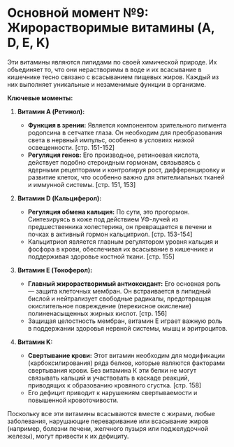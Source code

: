 # Основной момент №9: Жирорастворимые витамины (A, D, E, K)

Эти витамины являются липидами по своей химической природе. Их объединяет то, что они нерастворимы в воде и их всасывание в кишечнике тесно связано с всасыванием пищевых жиров. Каждый из них выполняет уникальные и незаменимые функции в организме.

**Ключевые моменты:**

1.  **Витамин A (Ретинол):**
    *   **Функция в зрении:** Является компонентом зрительного пигмента родопсина в сетчатке глаза. Он необходим для преобразования света в нервный импульс, особенно в условиях низкой освещенности. [стр. 151-152]
    *   **Регуляция генов:** Его производное, ретиноевая кислота, действует подобно стероидным гормонам, связываясь с ядерными рецепторами и контролируя рост, дифференцировку и развитие клеток, что особенно важно для эпителиальных тканей и иммунной системы. [стр. 151, 153]

2.  **Витамин D (Кальциферол):**
    *   **Регуляция обмена кальция:** По сути, это прогормон. Синтезируясь в коже под действием УФ-лучей из предшественника холестерина, он превращается в печени и почках в активный гормон кальцитриол. [стр. 153-154]
    *   Кальцитриол является главным регулятором уровня кальция и фосфора в крови, обеспечивая их всасывание в кишечнике и поддерживая здоровье костной ткани. [стр. 155]

3.  **Витамин E (Токоферол):**
    *   **Главный жирорастворимый антиоксидант:** Его основная роль — защита клеточных мембран. Он встраивается в липидный бислой и нейтрализует свободные радикалы, предотвращая окислительное повреждение (перекисное окисление) полиненасыщенных жирных кислот. [стр. 156]
    *   Защищая целостность мембран, витамин Е играет важную роль в поддержании здоровья нервной системы, мышц и эритроцитов.

4.  **Витамин K:**
    *   **Свертывание крови:** Этот витамин необходим для модификации (карбоксилирования) ряда белков, которые являются факторами свертывания крови. Без витамина К эти белки не могут связывать кальций и участвовать в каскаде реакций, приводящих к образованию кровяного сгустка. [стр. 158]
    *   Его дефицит приводит к нарушениям свертываемости и повышенной кровоточивости.

Поскольку все эти витамины всасываются вместе с жирами, любые заболевания, нарушающие переваривание или всасывание жиров (например, болезни печени, желчного пузыря или поджелудочной железы), могут привести к их дефициту.
